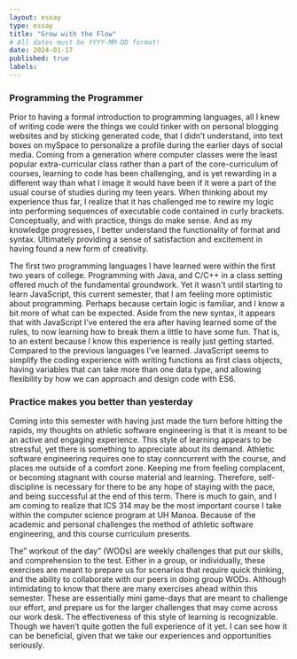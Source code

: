 ```yaml
---
layout: essay
type: essay
title: "Grow with the Flow"
# All dates must be YYYY-MM-DD format!
date: 2024-01-17
published: true
labels:
---
```


### Programming the Programmer

Prior to having a formal introduction to programming languages, all I knew of writing code were the things we could tinker with on 
personal blogging websites and by sticking generated code, that I didn’t understand, into text boxes on mySpace to personalize a profile during the earlier days of social media. Coming from a generation where computer classes were the least popular extra-curricular class rather than a part of the core-curriculum of courses, learning to code has been challenging, and is yet rewarding in a different way than what I image it would have been if it were a part of the usual course of studies during my teen years. When thinking about my experience thus far, I realize that it has challenged me to rewire my logic into performing sequences of executable code contained in curly brackets. Conceptually, and with practice, things do make sense. And as my knowledge progresses, I better understand the functionality of format and syntax. Ultimately providing a sense of satisfaction and excitement in having found a new form of creativity.

The first two programming languages I have learned were within the first two years of college. Programming with Java, and C/C++ in a class setting offered much of the fundamental groundwork. Yet it wasn't until starting to learn JavaScript, this current semester, that I am feeling more optimistic about programming. Perhaps because certain logic is familiar, and I know a bit more of what can be expected. Aside from the new syntax, it appears that with JavaScript I’ve entered the era after having learned some of the rules, to now learning how to break them a little to have some fun. That is, to an extent because I know this experience is really just getting started. Compared to the previous languages I’ve learned. JavaScript seems to simplify the coding experience with writing functions as first class objects, having variables that can take more than one data type, and allowing flexibility by how we can approach and design code with ES6.

### Practice makes you better than yesterday

Coming into this semester with having just made the turn before hitting the rapids, my thoughts on athletic software engineering is that it is meant to be an active and engaging experience. This style of learning appears to be stressful, yet there is something to appreciate about its demand. Athletic software engineering requires one to stay conncurrent with the course, and places me outside of a comfort zone. Keeping me from feeling complacent, or becoming stagnant with course material and learning. Therefore, self-discipline is necessary for there to be any hope of staying with the pace, and being successful at the end of this term. There is much to gain, and I am coming to realize that ICS 314 may be the most important course I take within the computer science program at UH Manoa. Because of the academic and personal challenges the method of athletic software engineering, and this course curriculum presents.

The” workout of the day” (WODs) are weekly challenges that put our skills, and comprehension to the test. Either in a group, or individually, these exercises are meant to prepare us for scenarios that require quick thinking, and the ability to collaborate with our peers in doing group WODs. Although intimidating to know that there are many exercises ahead within this semester. These are essentially mini game-days that are meant to challenge our effort, and prepare us for the larger challenges that may come across our work desk. The effectiveness of this style of learning is recognizable. Though we haven’t quite gotten the full experience of it yet. I can see how it can be beneficial, given that we take our experiences and opportunities seriously.
